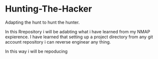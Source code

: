 # Hunting-The-Hacker
Adapting the hunt to hunt the hunter. 

In this Rrepository i will be adabting what i have learned from my NMAP expierence. I have learned that setting up a project directory from any git account repository i can reverse enginear any thing. 

In this way i will be repoducing 

